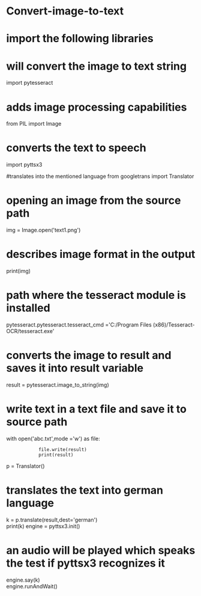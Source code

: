 # Convert-image-to-text
# import the following libraries
# will convert the image to text string
import pytesseract	

# adds image processing capabilities
from PIL import Image	

# converts the text to speech
import pyttsx3		

#translates into the mentioned language
from googletrans import Translator	

# opening an image from the source path
img = Image.open('text1.png')	

# describes image format in the output
print(img)						
# path where the tesseract module is installed
pytesseract.pytesseract.tesseract_cmd ='C:/Program Files (x86)/Tesseract-OCR/tesseract.exe'
# converts the image to result and saves it into result variable
result = pytesseract.image_to_string(img)
# write text in a text file and save it to source path
with open('abc.txt',mode ='w') as file:	
	
				file.write(result)
				print(result)
				
p = Translator()					
# translates the text into german language
k = p.translate(result,dest='german')	
print(k)
engine = pyttsx3.init()

# an audio will be played which speaks the test if pyttsx3 recognizes it
engine.say(k)							
engine.runAndWait()


